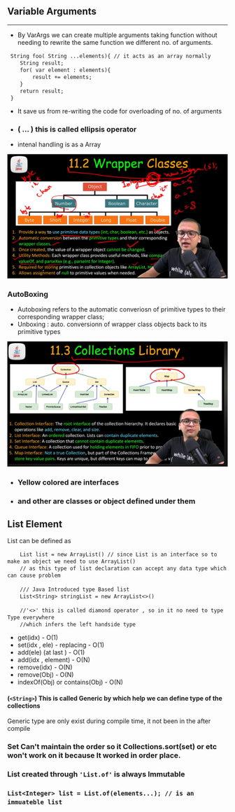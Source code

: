 Variable Arguments
-----------------
-----------------
- By VarArgs we can create multiple arguments taking function without needing to rewrite the same function we different no. of arguments.
```
 String foo( String ...elements){ // it acts as an array normally
    String result;
    for( var element : elements){
        result += elements;
    }
    return result;
 }
```
- It save us from re-writing the code for overloading of no. of arguments
- ### ( ... ) this is called ellipsis operator
- intenal handling is as a Array

![WrapperClasses.png](Notes/WrapperClasses.png)


### AutoBoxing
- Autoboxing refers to the automatic converiosn of primitive types  to their corresponding wrapper class;
- Unboxing : auto. conversionn of wrapper class  objects back to its primitive types

![CollectionClasses.png](Notes/CollectionClasses.png)
- ###  Yellow colored are interfaces
- ### and other are classes or object defined under them

## List Element

List can be defined as 
``` 
    List list = new ArrayList() // since List is an interface so to make an object we need to use ArrayList()
    // as this type of list declaration can accept any data type which can cause problem
    
    /// Java Introduced type Based list 
    List<String> stringList = new ArrayList<>() 
   
    //'<>' this is called diamond operator , so in it no need to type Type everywhere
    //which infers the left handside type
```

- get(idx) - O(1)
- set(idx , ele) - replacing - O(1)
- add(ele) (at last ) - O(1)
- add(idx , element) - O(N)
- remove(idx) - O(N)
- remove(Obj) - O(N)
- indexOf(Obj) or contains(Obj) - O(N)

#### (`<String>`) This is called Generic by which help we can define type of the collections
Generic type are only exist during compile time, it not been in the after compile

### Set Can't maintain the order so it Collections.sort(set) or etc won't work on it because It worked in order place.

### List created through `````'List.of'````` is always Immutable
### `````List<Integer> list = List.of(elements...); // is an immuateble list `````
